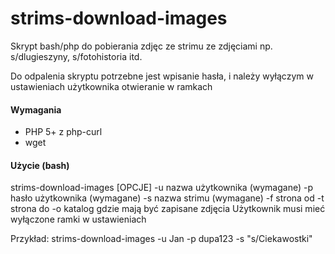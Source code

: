 strims-download-images
======================

Skrypt bash/php do pobierania zdjęc ze strimu ze zdjęciami np. s/dlugieszyny, s/fotohistoria itd.

Do odpalenia skryptu potrzebne jest wpisanie hasła, i należy wyłączym w ustawieniach użytkownika otwieranie w ramkach

#### Wymagania
- PHP 5+ z php-curl
- wget

#### Użycie (bash)
strims-download-images [OPCJE]
 -u nazwa użytkownika (wymagane)
 -p hasło użytkownika (wymagane)
 -s nazwa strimu (wymagane)
 -f strona od
 -t strona do
 -o katalog gdzie mają być zapisane zdjęcia
Użytkownik musi mieć wyłączone ramki w ustawieniach

Przykład:
strims-download-images -u Jan -p dupa123 -s "s/Ciekawostki"
